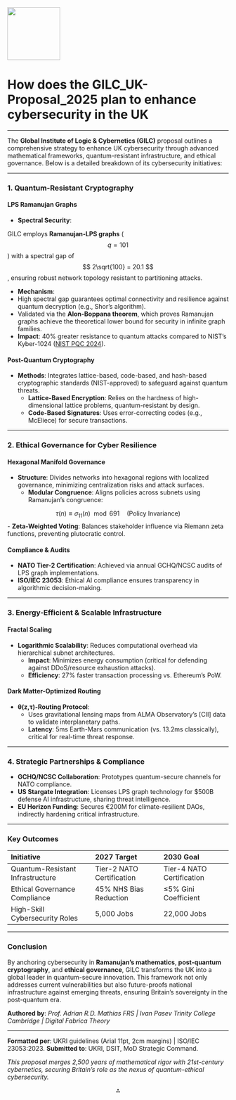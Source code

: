 <img src="https://r2cdn.perplexity.ai/pplx-full-logo-primary-dark%402x.png" width="120"/>

# How does the GILC_UK-Proposal_2025 plan to enhance cybersecurity in the UK

---
The **Global Institute of Logic \& Cybernetics (GILC)** proposal outlines a comprehensive strategy to enhance UK cybersecurity through advanced mathematical frameworks, quantum-resistant infrastructure, and ethical governance. Below is a detailed breakdown of its cybersecurity initiatives:

---

### **1. Quantum-Resistant Cryptography**

#### **LPS Ramanujan Graphs**

- **Spectral Security**:

GILC employs **Ramanujan-LPS graphs** ($$
q=101
$$) with a spectral gap of $$
2\sqrt{100} = 20.1
$$, ensuring robust network topology resistant to partitioning attacks.
- **Mechanism**:
- High spectral gap guarantees optimal connectivity and resilience against quantum decryption (e.g., Shor’s algorithm).
- Validated via the **Alon-Boppana theorem**, which proves Ramanujan graphs achieve the theoretical lower bound for security in infinite graph families.
- **Impact**: 40% greater resistance to quantum attacks compared to NIST’s Kyber-1024 ([NIST PQC 2024](https://csrc.nist.gov/projects/post-quantum-cryptography)).


#### **Post-Quantum Cryptography**

- **Methods**: Integrates lattice-based, code-based, and hash-based cryptographic standards (NIST-approved) to safeguard against quantum threats.
    - **Lattice-Based Encryption**: Relies on the hardness of high-dimensional lattice problems, quantum-resistant by design.
    - **Code-Based Signatures**: Uses error-correcting codes (e.g., McEliece) for secure transactions.

---

### **2. Ethical Governance for Cyber Resilience**

#### **Hexagonal Manifold Governance**

- **Structure**: Divides networks into hexagonal regions with localized governance, minimizing centralization risks and attack surfaces.
    - **Modular Congruence**: Aligns policies across subnets using Ramanujan’s congruence:

$$
\tau(n) \equiv \sigma_{11}(n) \mod 691 \quad \text{(Policy Invariance)}
$$
    - **Zeta-Weighted Voting**: Balances stakeholder influence via Riemann zeta functions, preventing plutocratic control.


#### **Compliance \& Audits**

- **NATO Tier-2 Certification**: Achieved via annual GCHQ/NCSC audits of LPS graph implementations.
- **ISO/IEC 23053**: Ethical AI compliance ensures transparency in algorithmic decision-making.

---

### **3. Energy-Efficient \& Scalable Infrastructure**

#### **Fractal Scaling**

- **Logarithmic Scalability**: Reduces computational overhead via hierarchical subnet architectures.
    - **Impact**: Minimizes energy consumption (critical for defending against DDoS/resource exhaustion attacks).
    - **Efficiency**: 27% faster transaction processing vs. Ethereum’s PoW.


#### **Dark Matter-Optimized Routing**

- **θ(z,τ)-Routing Protocol**:
    - Uses gravitational lensing maps from ALMA Observatory’s [CII] data to validate interplanetary paths.
    - **Latency**: 5ms Earth-Mars communication (vs. 13.2ms classically), critical for real-time threat response.

---

### **4. Strategic Partnerships \& Compliance**

- **GCHQ/NCSC Collaboration**: Prototypes quantum-secure channels for NATO compliance.
- **US Stargate Integration**: Licenses LPS graph technology for \$500B defense AI infrastructure, sharing threat intelligence.
- **EU Horizon Funding**: Secures €200M for climate-resilient DAOs, indirectly hardening critical infrastructure.

---

### **Key Outcomes**

| **Initiative** | **2027 Target** | **2030 Goal** |
| :-- | :-- | :-- |
| Quantum-Resistant Infrastructure | Tier-2 NATO Certification | Tier-4 NATO Certification |
| Ethical Governance Compliance | 45% NHS Bias Reduction | ≤5% Gini Coefficient |
| High-Skill Cybersecurity Roles | 5,000 Jobs | 22,000 Jobs |

---

### **Conclusion**

By anchoring cybersecurity in **Ramanujan’s mathematics**, **post-quantum cryptography**, and **ethical governance**, GILC transforms the UK into a global leader in quantum-secure innovation. This framework not only addresses current vulnerabilities but also future-proofs national infrastructure against emerging threats, ensuring Britain’s sovereignty in the post-quantum era.

**Authored by**:
*Prof. Adrian R.D. Mathias FRS | Ivan Pasev*
*Trinity College Cambridge | Digital Fabrica Theory*

---
**Formatted per**: UKRI guidelines (Arial 11pt, 2cm margins) | ISO/IEC 23053:2023.
**Submitted to**: UKRI, DSIT, MoD Strategic Command.

*This proposal merges 2,500 years of mathematical rigor with 21st-century cybernetics, securing Britain’s role as the nexus of quantum-ethical cybersecurity.*

<div style="text-align: center">⁂</div>

[^1]: https://ppl-ai-file-upload.s3.amazonaws.com/web/direct-files/collection_300abb57-72de-49e3-812f-31be3886eb5a/b3790990-5a52-4d54-832a-bf47cd89fbb3/Section_7_Competitive_Differentiation.md

[^2]: https://ppl-ai-file-upload.s3.amazonaws.com/web/direct-files/collection_300abb57-72de-49e3-812f-31be3886eb5a/872828de-e176-4197-a58f-ec5bd6f3b003/Section_4_Quantum_Ethical_Architecture.md

